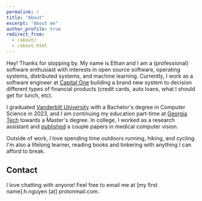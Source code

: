 ```yaml
---
permalink: /
title: "About"
excerpt: "About me"
author_profile: true
redirect_from: 
  - /about/
  - /about.html
---
```


Hey! Thanks for stopping by. My name is Ethan and I am a (professional) software enthusiast with interests in open source software, operating systems, distributed systems, and machine learning. Currently, I work as a software engineer at [Capital One](https://en.wikipedia.org/wiki/Capital_One) building a brand new system to decision different types of financial products (credit cards, auto loans, what I should get for lunch, etc). 

I graduated [Vanderbilt University](https://en.wikipedia.org/wiki/Vanderbilt_University) with a Bachelor's degree in Computer Science in 2023, and I am continuing my education part-time at [Georgia Tech](https://en.wikipedia.org/wiki/Georgia_Tech_Online_Master_of_Science_in_Computer_Science) towards a Master's degree. In college, I worked as a research assistant and [published](https://ethanhn.com/publications/) a couple papers in medical computer vision. 

Outside of work, I love spending time outdoors running, hiking, and cycling. I'm also a lifelong learner, reading books and tinkering with anything I can afford to break. 

## Contact
I love chatting with anyone! Feel free to email me at [my first name].h.nguyen [at] protonmail.com.
